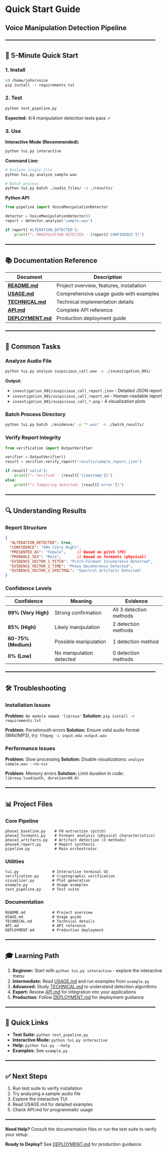 # Quick Start Guide
## Voice Manipulation Detection Pipeline

━━━━━━━━━━━━━━━━━━━━━━━━━━━━━━━━━━━━━━━━━━━━━━━━━━━━━━━━━

## 🚀 5-Minute Quick Start

### 1. Install

```bash
cd /home/john/voice
pip install -r requirements.txt
```

### 2. Test

```bash
python test_pipeline.py
```

**Expected:** 4/4 manipulation detection tests pass ✓

### 3. Use

**Interactive Mode (Recommended):**
```bash
python tui.py interactive
```

**Command Line:**
```bash
# Analyze single file
python tui.py analyze sample.wav

# Batch process
python tui.py batch ./audio_files/ -o ./results/
```

**Python API:**
```python
from pipeline import VoiceManipulationDetector

detector = VoiceManipulationDetector()
report = detector.analyze('sample.wav')

if report['ALTERATION_DETECTED']:
    print(f"⚠ MANIPULATION DETECTED - {report['CONFIDENCE']}")
```

━━━━━━━━━━━━━━━━━━━━━━━━━━━━━━━━━━━━━━━━━━━━━━━━━━━━━━━━━

## 📚 Documentation Reference

| Document | Description |
|----------|-------------|
| **[README.md](README.md)** | Project overview, features, installation |
| **[USAGE.md](USAGE.md)** | Comprehensive usage guide with examples |
| **[TECHNICAL.md](TECHNICAL.md)** | Technical implementation details |
| **[API.md](API.md)** | Complete API reference |
| **[DEPLOYMENT.md](DEPLOYMENT.md)** | Production deployment guide |

━━━━━━━━━━━━━━━━━━━━━━━━━━━━━━━━━━━━━━━━━━━━━━━━━━━━━━━━━

## 🎯 Common Tasks

### Analyze Audio File

```bash
python tui.py analyze suspicious_call.wav -o ./investigation_001/
```

**Output:**
- `investigation_001/suspicious_call_report.json` - Detailed JSON report
- `investigation_001/suspicious_call_report.md` - Human-readable report
- `investigation_001/suspicious_call_*.png` - 4 visualization plots

### Batch Process Directory

```bash
python tui.py batch ./evidence/ -p "*.wav" -o ./batch_results/
```

### Verify Report Integrity

```python
from verification import OutputVerifier

verifier = OutputVerifier()
result = verifier.verify_report('results/sample_report.json')

if result['valid']:
    print(f"✓ Verified - {result['timestamp']}")
else:
    print(f"✗ Tampering detected: {result['error']}")
```

━━━━━━━━━━━━━━━━━━━━━━━━━━━━━━━━━━━━━━━━━━━━━━━━━━━━━━━━━

## 🔍 Understanding Results

### Report Structure

```json
{
  "ALTERATION_DETECTED": true,
  "CONFIDENCE": "99% (Very High)",
  "PRESENTED_AS": "Female",     // Based on pitch (F0)
  "PROBABLE_SEX": "Male",       // Based on formants (physical)
  "EVIDENCE_VECTOR_1_PITCH": "Pitch-Formant Incoherence Detected",
  "EVIDENCE_VECTOR_2_TIME": "Phase Decoherence Detected",
  "EVIDENCE_VECTOR_3_SPECTRAL": "Spectral Artifacts Detected"
}
```

### Confidence Levels

| Confidence | Meaning | Evidence |
|------------|---------|----------|
| **99% (Very High)** | Strong confirmation | All 3 detection methods |
| **85% (High)** | Likely manipulation | 2 detection methods |
| **60-75% (Medium)** | Possible manipulation | 1 detection method |
| **0% (Low)** | No manipulation detected | 0 detection methods |

━━━━━━━━━━━━━━━━━━━━━━━━━━━━━━━━━━━━━━━━━━━━━━━━━━━━━━━━━

## 🛠️ Troubleshooting

### Installation Issues

**Problem:** `No module named 'librosa'`
**Solution:** `pip install -r requirements.txt`

**Problem:** Parselmouth errors
**Solution:** Ensure valid audio format (WAV/MP3), try: `ffmpeg -i input.m4a output.wav`

### Performance Issues

**Problem:** Slow processing
**Solution:** Disable visualizations: `analyze sample.wav --no-viz`

**Problem:** Memory errors
**Solution:** Limit duration in code: `librosa.load(path, duration=60.0)`

━━━━━━━━━━━━━━━━━━━━━━━━━━━━━━━━━━━━━━━━━━━━━━━━━━━━━━━━━

## 📊 Project Files

### Core Pipeline

```
phase1_baseline.py    # F0 extraction (pitch)
phase2_formants.py    # Formant analysis (physical characteristics)
phase3_artifacts.py   # Artifact detection (3 methods)
phase4_report.py      # Report synthesis
pipeline.py           # Main orchestrator
```

### Utilities

```
tui.py               # Interactive terminal UI
verification.py      # Cryptographic verification
visualizer.py        # Plot generation
example.py           # Usage examples
test_pipeline.py     # Test suite
```

### Documentation

```
README.md            # Project overview
USAGE.md             # Usage guide
TECHNICAL.md         # Technical details
API.md               # API reference
DEPLOYMENT.md        # Production deployment
```

━━━━━━━━━━━━━━━━━━━━━━━━━━━━━━━━━━━━━━━━━━━━━━━━━━━━━━━━━

## 🎓 Learning Path

1. **Beginner:** Start with `python tui.py interactive` - explore the interactive menu
2. **Intermediate:** Read [USAGE.md](USAGE.md) and run examples from `example.py`
3. **Advanced:** Study [TECHNICAL.md](TECHNICAL.md) to understand detection algorithms
4. **Expert:** Review [API.md](API.md) for integration into your applications
5. **Production:** Follow [DEPLOYMENT.md](DEPLOYMENT.md) for deployment guidance

━━━━━━━━━━━━━━━━━━━━━━━━━━━━━━━━━━━━━━━━━━━━━━━━━━━━━━━━━

## 🔗 Quick Links

- **Test Suite:** `python test_pipeline.py`
- **Interactive Mode:** `python tui.py interactive`
- **Help:** `python tui.py --help`
- **Examples:** See `example.py`

━━━━━━━━━━━━━━━━━━━━━━━━━━━━━━━━━━━━━━━━━━━━━━━━━━━━━━━━━

## ✅ Next Steps

1. Run test suite to verify installation
2. Try analyzing a sample audio file
3. Explore the interactive TUI
4. Read USAGE.md for detailed examples
5. Check API.md for programmatic usage

━━━━━━━━━━━━━━━━━━━━━━━━━━━━━━━━━━━━━━━━━━━━━━━━━━━━━━━━━

**Need Help?** Consult the documentation files or run the test suite to verify your setup.

**Ready to Deploy?** See [DEPLOYMENT.md](DEPLOYMENT.md) for production guidance.
